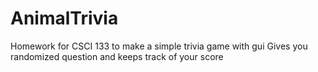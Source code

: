 # AnimalTrivia
Homework for CSCI 133 to make a simple trivia game with gui
Gives you randomized question and keeps track of your score

